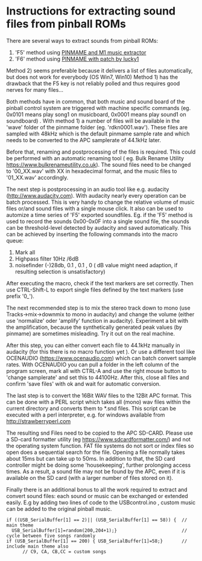 # Instructions for extracting sound files from pinball ROMs

There are several ways to extract sounds from pinball ROMs:
1) 'F5' method using [PINMAME and M1 music extractor](https://www.vpforums.org/index.php?app=tutorials&article=54)  
2) 'F6' method using [PINMAME with patch by lucky1](https://vpuniverse.com/forums/topic/4489-pinmame-altsound-editor/)

Method 2) seems preferable because it delivers a list of files automatically, but does not work for everybody (OS Win7, Win10)
Method 1) has the drawback that the F5 key is not reliably polled and thus requires good nerves for many files...

Both methods have in common, that both music and sound board of the pinball control system are triggered with machine specific commands (eg. 0x0101 means play song1 on musicboard, 0x0001 means play sound1 on soundboard) . With method 1) a number of files will be available in the 'wave' folder of the pinmame folder (eg. 'rdkn0001.wav').  These files are sampled with 48kHz which is the default pinmame sample rate and which needs to be converted to the APC samplerate of 44.1kHz later.

Before that, renaming and postprocessing of the files is required. This could be performed with an automatic renaming tool ( eg. Bulk Rename Utility https://www.bulkrenameutility.co.uk). The sound files need to be changed to '00_XX.wav' with XX in hexadecimal format, and the music files to '01_XX.wav' accordingly.

The next step is postprocessing in an audio tool like e.g. audacity (http://www.audacity.com). With audacity nearly every operation can be batch processed. This is very handy to change the relative volume of music files or/and sound files with a single mouse click.
It also can be used to automize a time series of 'F5' exported soundfiles. Eg. if the 'F5' method is used to record the sounds 0x00-0x0F into a single sound file, the sounds can be threshold-level detected by audacity and saved automatically.
This can be achieved by inserting the following commands into the macro queue:

1) Mark all
2) Highpass filter 10Hz /6dB
3) noisefinder (-)28db, 0.1 , 0.1 , 0  ( dB value might need adaption, if resulting selection is unsatisfactory)

After executing the macro, check if the text markers are set correctly. Then use CTRL-Shift-L to export single files defined by the text markers (use prefix '0_').

The next recommended step is to mix the stereo track down to mono (use Tracks->mix->downmix to mono in audacity) and change the volume (either use 'normalize' oder 'amplify' function in audacity). Experiment a bit with the amplification, because the synthetically generated peak values (by pinmame) are sometimes misleading. Try it out on the real machine.

After this step, you can either convert each file to 44.1kHz manually in audacity (for this there is no macro function yet ). Or use a different tool like OCENAUDIO (https://www.ocenaudio.com) which can batch convert sample rates. With OCENAUDIO you can pull a folder in the left column of the program screen, mark all with CTRL-A and use the right mouse button to 'change samplerate' and set this to 44100Hz. After this, close all files and confirm 'save files' with ok and wait for automatic conversion.

The last step is to convert the 16Bit WAV files to the 12Bit APC format. This can be done with a PERL script which takes all (mono) wav files within the current directory and converts them to *.snd files. This script can be executed with a perl interpreter, e.g. for windows available from http://strawberryperl.com

The resulting snd Files need to be copied to the APC SD-CARD. Please use a SD-card formatter utility (eg https://www.sdcardformatter.com/) and not the operating system function.  FAT file systems do not sort or index files so open does a sequential search for the file. Opening a file normally takes about 15ms but can take up to 50ms. In addition to that, the SD card controller might be doing some 'housekeeping', further prolonging access times. As a result, a sound file may not be found by the APC, even if it is available on the SD card (with a larger number of files stored on it). 

Finally there is an additional bonus to all the work required to extract and convert sound files: each sound or music can be exchanged or extended easily. E.g by adding two lines of code to the USBcontrol.ino , custom music can be added to the original pinball music.

    if ((USB_SerialBuffer[1] == 2)|| (USB_SerialBuffer[1] == 58)) {  // main theme
      USB_SerialBuffer[1]=random(200,204+1);}                        // cycle between five songs randomly
    if (USB_SerialBuffer[1] == 200) { USB_SerialBuffer[1]=58;}       // include main theme also
          // C9, CA, CB,CC = custom songs


